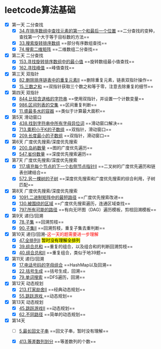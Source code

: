 # leetcode算法基础

- [x] 第一天 二分查找
  - [x] [34.在排序数组中查找元素的第一个和最后一个位置](34.在排序数组中查找元素的第一个和最后一个位置.md) ==二分查找的变种，查找第一个大于等于目标数的方法==
  - [x] [33.搜索旋转排序数组](33.搜索旋转排序数组.md) ==部分有序数组查找==
  - [x] [74.搜索二维矩阵](74.搜索二维矩阵.md) ==二维数组二分查找==
- [x] 第二天 二分查找
  - [x] [153.寻找旋转排序数组中的最小值](153.寻找旋转排序数组中的最小值.md) ==旋转数组最小值查找==
  - [x] [162.寻找峰值](162.寻找峰值.md) ==峰值查找==
- [x] 第三天 双指针
  - [x] [82.删除排序链表中的重复元素II](82.删除排序链表中的重复元素II.md) ==删除重复元素，链表双指针操作==
  - [x] [15.三数之和](15.三数之和.md) ==双指针获取三个数之和等于零，注意去除重复的细节==
- [x] 第四天 双指针
  - [x] [844.比较含退格的字符串](844.比较含退格的字符串.md) ==使用双指针，并设置一个计数变量==
  - [x] [986.区间列表的交集](986.区间列表的交集.md) ==区间重复判断==
  - [x] [11.盛最多水的容器](11.盛最多水的容器.md) ==类似于计算最大面积==
- [x] 第5天 滑动窗口
  - [x] [438.找到字符串中所有字母异位词](438.找到字符串中所有字母异位词.md) ==滑动窗口解决==
  - [x] [713.乘积小于K的子数组](713.乘积小于K的子数组.md) ==双指针，滑动窗口==
  - [x] [209.长度最小的子数组](209.长度最小的子数组.md) ==双指针，滑动窗口==
- [x] 第6天 广度优先搜索/深度优先搜索
  - [x] [200.岛屿数量](200.岛屿数量.md) ==图的广度优先遍历==
  - [x] [547.省份数量](547.省份数量.md) ==深度优先搜索遍历==
- [x] 第7天 广度优先搜索/深度优先搜索
  - [x] [117.填充每个节点的下一个右侧节点指针II](117.填充每个节点的下一个右侧节点指针II.md) ==二叉树的广度优先遍历和链表创建结合==
  - [x] [572.另一棵树的子树](572.另一棵树的子树.md) ==深度优先搜索和广度优先搜索的综合利用，子树匹配==
- [x] 第8天 广度优先搜索/深度优先搜索
  - [x] [1091.二进制矩阵中的最短路径](1091.二进制矩阵中的最短路径.md) ==广度优先搜索改进==
  - [x] [130.被围绕的区域](130.被围绕的区域.md) ==广度优先搜索遍历，连通区域查找==
  - [x] [797.所有可能的路径](797.所有可能的路径.md) ==有向无环图（DAG）遍历模板，剪枝回溯模板==
- [x] 第9天 递归/回溯
  - [x] [78.子集](78.子集.md) ==回溯剪枝==
  - [x] [90.子集II](90.子集II.md) ==回溯剪枝，重复子集去重判断==
- [x] 第10天 递归/回溯-<font color="red">这一天的题需要进一步理解</font>
  - [x] [47.全排列II](47.全排列II.md) <mark>暂时没有理解全排列</mark>
  - [x] [39.组合总和](39.组合总和.md) ==重复的组合，以及组合和的判断回溯剪枝==
  - [x] [40.组合总和II](40.组合总和II.md) ==重复组合，类似于地39题==
- [x] 第11天 递归/回溯
  - [x] [17.电话号码的字母组合](17.电话号码的字母组合.md) ==HashMap以及回溯==
  - [x] [22.括号生成](22.括号生成.md) ==括号生成，回溯==
  - [x] [79.单词搜索](79.单词搜索.md) ==DFS遍历，回溯==

- [x] 第12天 动态规划
  - [x] [213.打家劫舍II](213.打家劫舍II.md) ==经典动态规划==
  - [x] [55.跳跃游戏 ](55.跳跃游戏.md)==动态规划==

- [x] 第13天 动态规划
  - [x] [45.跳跃游戏II](45.跳跃游戏II.md) ==动态规划==
  - [x] [62.不同路径](62.不同路径.md) ==简单的动态规划==

- [x] 第14天 
  - [ ] [5.最长回文子串](5.最长回文子串.md) ==回文子串，暂时没有理解==
  - [x] [413.等差数列划分](413.等差数列划分.md) ==等差数列的个数==


